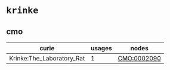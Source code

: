 # `krinke`

## cmo

| curie                     |   usages | nodes                                                     |
|---------------------------|----------|-----------------------------------------------------------|
| Krinke:The_Laboratory_Rat |        1 | [CMO:0002090](http://purl.obolibrary.org/obo/CMO_0002090) |

